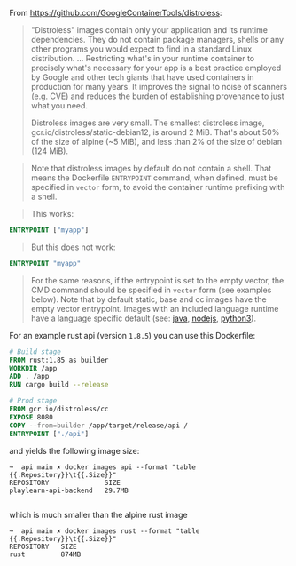 

From https://github.com/GoogleContainerTools/distroless:


> "Distroless" images contain only your application and its runtime dependencies. They do not contain package managers, shells or any other programs you would expect to find in a standard Linux distribution.
> ...
> Restricting what's in your runtime container to precisely what's necessary for your app is a best practice employed by Google and other tech giants that have used containers in production for many years. It improves the signal to noise of scanners (e.g. CVE) and reduces the burden of establishing provenance to just what you need.
> 
> Distroless images are very small. The smallest distroless image, gcr.io/distroless/static-debian12, is around 2 MiB. That's about 50% of the size of alpine (~5 MiB), and less than 2% of the size of debian (124 MiB).

>Note that distroless images by default do not contain a shell. That means the Dockerfile `ENTRYPOINT` command, when defined, must be specified in `vector` form, to avoid the container runtime prefixing with a shell.

>This works:

```dockerfile
ENTRYPOINT ["myapp"]
```

>But this does not work:

```dockerfile
ENTRYPOINT "myapp"
```

>For the same reasons, if the entrypoint is set to the empty vector, the CMD command should be specified in `vector` form (see examples below). Note that by default static, base and cc images have the empty vector entrypoint. Images with an included language runtime have a language specific default (see: [java](https://github.com/GoogleContainerTools/distroless/blob/main/java/README.md#usage), [nodejs](https://github.com/GoogleContainerTools/distroless/blob/main/nodejs/README.md#usage), [python3](https://github.com/GoogleContainerTools/distroless/blob/main/python3/README.md#usage)).

For an example rust api (version `1.8.5`) you can use this Dockerfile:

```Dockerfile
# Build stage
FROM rust:1.85 as builder
WORKDIR /app
ADD . /app
RUN cargo build --release

# Prod stage
FROM gcr.io/distroless/cc
EXPOSE 8080
COPY --from=builder /app/target/release/api /
ENTRYPOINT ["./api"]      
```
 
 and yields the following image size:
 ```console
➜  api main ✗ docker images api --format "table {{.Repository}}\t{{.Size}}"
REPOSITORY              SIZE
playlearn-api-backend   29.7MB


```

which is much smaller than the alpine rust image
```console
➜  api main ✗ docker images rust --format "table {{.Repository}}\t{{.Size}}"
REPOSITORY   SIZE
rust         874MB
```
